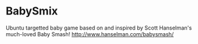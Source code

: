 BabySmix
========

Ubuntu targetted baby game based on and inspired by Scott Hanselman's much-loved Baby Smash! http://www.hanselman.com/babysmash/
